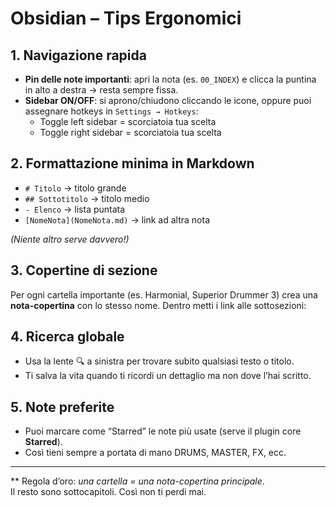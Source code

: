 # Obsidian – Tips Ergonomici

## 1. Navigazione rapida
- **Pin delle note importanti**: apri la nota (es. `00_INDEX`) e clicca la puntina in alto a destra → resta sempre fissa.
- **Sidebar ON/OFF**: si aprono/chiudono cliccando le icone, oppure puoi assegnare hotkeys in `Settings → Hotkeys`:
  - Toggle left sidebar = scorciatoia tua scelta
  - Toggle right sidebar = scorciatoia tua scelta

## 2. Formattazione minima in Markdown
- `# Titolo` → titolo grande
- `## Sottotitolo` → titolo medio
- `- Elenco` → lista puntata
- `[NomeNota](NomeNota.md)` → link ad altra nota

*(Niente altro serve davvero!)*

## 3. Copertine di sezione
Per ogni cartella importante (es. Harmonial, Superior Drummer 3) crea una **nota-copertina** con lo stesso nome.
Dentro metti i link alle sottosezioni:

## 4. Ricerca globale
- Usa la lente 🔍 a sinistra per trovare subito qualsiasi testo o titolo.
- Ti salva la vita quando ti ricordi un dettaglio ma non dove l’hai scritto.

## 5. Note preferite
- Puoi marcare come “Starred” le note più usate (serve il plugin core **Starred**).
- Così tieni sempre a portata di mano DRUMS, MASTER, FX, ecc.

---
** Regola d’oro: *una cartella = una nota-copertina principale*.  
Il resto sono sottocapitoli. Così non ti perdi mai.
